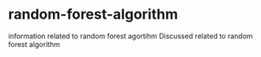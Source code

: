 # random-forest-algorithm
information related to random forest agortihm
Discussed related to random forest algorithm
